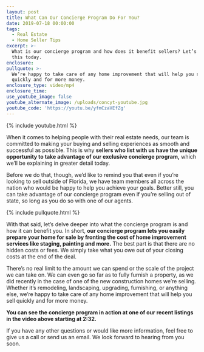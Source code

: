 ```yaml
---
layout: post
title: What Can Our Concierge Program Do For You?
date: 2019-07-18 00:00:00
tags:
  - Real Estate
  - Home Seller Tips
excerpt: >-
  What is our concierge program and how does it benefit sellers? Let’s discuss
  this today.
enclosure:
pullquote: >-
  We’re happy to take care of any home improvement that will help you sell
  quickly and for more money.
enclosure_type: video/mp4
enclosure_time:
use_youtube_image: false
youtube_alternate_image: /uploads/concyt-youtube.jpg
youtube_code: 'https://youtu.be/yfmCzaVEfZg'
---
```


{% include youtube.html %}

When it comes to helping people with their real estate needs, our team is committed to making your buying and selling experiences as smooth and successful as possible. This is why **sellers who list with us have the unique opportunity to take advantage of our exclusive concierge program,** which we’ll be explaining in greater detail today.&nbsp;

Before we do that, though, we’d like to remind you that even if you’re looking to sell outside of Florida, we have team members all across the nation who would be happy to help you achieve your goals. Better still, you can take advantage of our concierge program even if you’re selling out of state, so long as you do so with one of our agents.&nbsp;

{% include pullquote.html %}

With that said, let’s delve deeper into what the concierge program is and how it can benefit you. In short, **our concierge program lets you easily prepare your home for sale by fronting the cost of home improvement services like staging, painting and more.** The best part is that there are no hidden costs or fees. We simply take what you owe out of your closing costs at the end of the deal.&nbsp;

There’s no real limit to the amount we can spend or the scale of the project we can take on. We can even go so far as to fully furnish a property, as we did recently in the case of one of the new construction homes we’re selling. Whether it’s remodeling, landscaping, upgrading, furnishing, or anything else, we’re happy to take care of any home improvement that will help you sell quickly and for more money.&nbsp;

**You can see the concierge program in action at one of our recent listings in the video above starting at 2:32.**

If you have any other questions or would like more information, feel free to give us a call or send us an email. We look forward to hearing from you soon.<br>&nbsp;